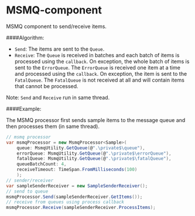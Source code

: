 MSMQ-component
==============

MSMQ component to send/receive items.

####Algorithm:

* `Send`: The items are sent to the `Queue`.
* `Receive`: The `Queue` is received in batches and each batch of items is processed using the `callback`. On exception, the whole batch of items is sent to the `ErrorQueue`. The `ErrorQueue` is received one item at a time and processed using the `callback`. On exception, the item is sent to the `FatalQueue`. The `FatalQueue` is not received at all and will contain items that cannot be processed.

Note: `Send` and `Receive` run in same thread.

####Example:

The MSMQ processor first sends sample items to the message queue and then processes them (in same thread).

```c#
// msmq processor
var msmqProcessor = new MsmqProcessor<Sample>(
    queue: MsmqUtility.GetQueue(@".\private$\queue"),
    errorQueue: MsmqUtility.GetQueue(@".\private$\errorQueue"),
    fatalQueue: MsmqUtility.GetQueue(@".\private$\fatalQueue"),
    queueBatchCount: 4,
    receiveTimeout: TimeSpan.FromMilliseconds(100)
    );
// sender/receiver
var sampleSenderReceiver = new SampleSenderReceiver();
// send to queue
msmqProcessor.Send(sampleSenderReceiver.GetItems());
// receive from queues using process callback
msmqProcessor.Receive(sampleSenderReceiver.ProcessItems);
```
